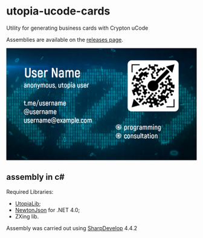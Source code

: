 # utopia-ucode-cards
Utility for generating business cards with Crypton uCode

Assemblies are available on the [releases page](https://github.com/Sagleft/utopia-ucode-cards/releases).

![screenshot](https://github.com/Sagleft/utopia-ucode-cards/raw/master/resources/example2.png)

## assembly in c#

Required Libraries:

* [UtopiaLib](https://github.com/Sagleft/utopialib-csharp);
* [NewtonJson](https://www.newtonsoft.com/json) for .NET 4.0;
* ZXing lib.

Assembly was carried out using [SharpDevelop](http://www.icsharpcode.net/OpenSource/SD/Default.aspx) 4.4.2
